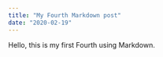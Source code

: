 ```yaml
---
title: "My Fourth Markdown post"
date: "2020-02-19"
---
```


Hello, this is my first Fourth using Markdown.
